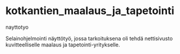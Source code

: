 # kotkantien_maalaus_ja_tapetointi
nayttotyo


Selainohjelmointi näyttötyö, jossa tarkoituksena oli tehdä nettisivusto kuvitteelliselle maalaus ja tapetointi-yritykselle.
